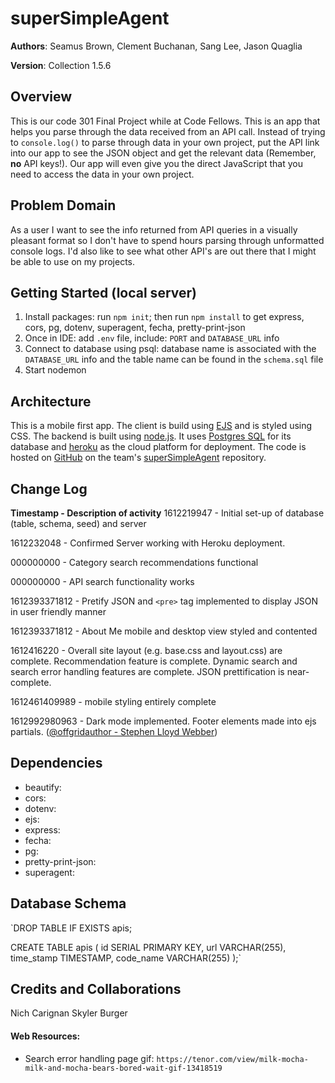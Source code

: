 # superSimpleAgent

**Authors**: Seamus Brown, Clement Buchanan, Sang Lee, Jason Quaglia

**Version**: Collection 1.5.6

## Overview

This is our code 301 Final Project while at Code Fellows. This is an app that helps you parse through the data received from an API call. Instead of trying to `console.log()` to parse through data in your own project, put the API link into our app to see the JSON object and get the relevant data (Remember, __no__ API keys!). Our app will even give you the direct JavaScript that you need to access the data in your own project.

## Problem Domain

As a user I want to see the info returned from API queries in a visually pleasant format so I don't have to spend hours parsing through unformatted console logs. I'd also like to see what other API's are out there that I might be able to use on my projects.

## Getting Started (local server)

1. Install packages: run `npm init`; then run `npm install` to get express, cors, pg, dotenv, superagent, fecha, pretty-print-json
2. Once in IDE: add `.env` file, include: `PORT` and `DATABASE_URL` info
3. Connect to database using psql: database name is associated with the `DATABASE_URL` info and the table name can be found in the `schema.sql` file
4. Start nodemon

## Architecture

This is a mobile first app. The client is build using [EJS](https://ejs.co/) and is styled using CSS. The backend is built using [node.js](https://nodejs.org/en/about/). It uses [Postgres SQL](https://www.postgresql.org/) for its database and [heroku](https://www.heroku.com/platform) as the cloud platform for deployment. The code is hosted on [GitHub](https://github.com/) on the team's [superSimpleAgent](https://github.com/jquaglia/super-simple-agent) repository.

## Change Log

**Timestamp - Description of activity**
1612219947 - Initial set-up of database (table, schema, seed) and server

1612232048 - Confirmed Server working with Heroku deployment.

000000000 - Category search recommendations functional

000000000 - API search functionality works

1612393371812 -  Pretify JSON and `<pre>` tag implemented to display JSON in user friendly manner

1612393371812 - About Me mobile and desktop view styled and contented

1612416220 - Overall site layout (e.g. base.css and layout.css) are complete. Recommendation feature is complete. Dynamic search and search error handling features are complete. JSON prettification is near-complete.

1612461409989 - mobile styling entirely complete

1612992980963 - Dark mode implemented. Footer elements made into ejs partials. ([@offgridauthor - Stephen Lloyd Webber](https://github.com/offgridauthor))

## Dependencies

- beautify:
- cors:
- dotenv:
- ejs:
- express:
- fecha:
- pg:
- pretty-print-json:
- superagent:

## Database Schema

`DROP TABLE IF EXISTS apis;

CREATE TABLE apis (
  id SERIAL PRIMARY KEY,
  url VARCHAR(255),
  time_stamp TIMESTAMP,
  code_name VARCHAR(255)
);`

## Credits and Collaborations

Nich Carignan
Skyler Burger

#### Web Resources:

+ Search error handling page gif:
`https://tenor.com/view/milk-mocha-milk-and-mocha-bears-bored-wait-gif-13418519`